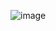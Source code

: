 ![image](https://user-images.githubusercontent.com/90675186/221958111-3ab5ce4e-bcc0-4de0-b65b-2f94d5462c98.png)
